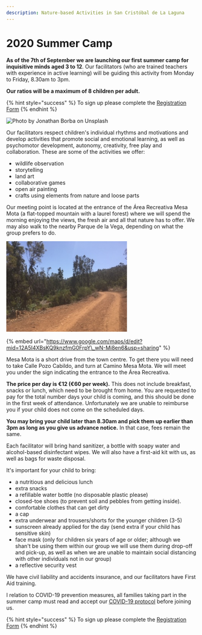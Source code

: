 ```yaml
---
description: Nature-based Activities in San Cristóbal de La Laguna
---
```


# 2020 Summer Camp

**As of the 7th of September we are launching our first summer camp for inquisitive minds aged 3 to 12**. Our facilitators \(who are trained teachers with experience in active learning\) will be guiding this activity from Monday to Friday, 8.30am to 3pm.

**Our ratios will be a maximum of 8 children per adult.**

{% hint style="success" %}
To sign up please complete the [Registration Form](https://docs.google.com/forms/d/e/1FAIpQLSelZ6a1N-EqSPdlRpixjyTK186TpEzkQXx2WQ9LJWgEVhlM4g/viewform?usp=sf_link)
{% endhint %}

![Photo by Jonathan Borba on Unsplash](.gitbook/assets/jonathan-borba-zfabk1ar5-a-unsplash.jpg)

Our facilitators respect children's individual rhythms and motivations and develop activities that promote social and emotional learning, as well as psychomotor development, autonomy, creativity, free play and collaboration. These are some of the activities we offer: 

* wildlife observation
* storytelling
* land art
* collaborative games
* open air painting
* crafts using elements from nature and loose parts 

Our meeting point is located at the entrance of the Área Recreativa Mesa Mota \(a flat-topped mountain with a laurel forest\) where we will spend the morning enjoying the views, the fresh air and all that nature has to offer. We may also walk to the nearby Parque de la Vega, depending on what the group prefers to do. 

![The &quot;eco-corridor&quot;, one of the hiking trails on Mesa Mota.](.gitbook/assets/image19.jpeg)

{% embed url="https://www.google.com/maps/d/edit?mid=12A5I4XBsKQ9knzfmG0FrpY\_wN-Mi8en6&usp=sharing" %}

Mesa  Mota is a short drive from the town centre. To get there you will need to take Calle Pozo Cabildo, and turn at Camino Mesa Mota. We will meet you under the sign indicating the entrance to the Área Recreativa.

**The price per day is €12 \(€60 per week\).** This does not include breakfast, snacks or lunch, which need to be brought from home. You are requested to pay for the total number days your child is coming, and this should be done in the first week of attendance. Unfortunately we are unable to reimburse you if your child does not come on the scheduled days.

**You may bring your child later than 8.30am and pick them up earlier than 3pm as long as you give us advance notice.** In that case, fees remain the same.

Each facilitator will bring hand sanitizer, a bottle with soapy water and alcohol-based disinfectant wipes. We will also have a first-aid kit with us, as well as bags for waste disposal. 

It's important for your child to bring:

* a nutritious and delicious lunch
* extra snacks
* a refillable water bottle \(no disposable plastic please\)
* closed-toe shoes \(to prevent soil and pebbles from getting inside\).
* comfortable clothes that can get dirty
* a cap
* extra underwear and trousers/shorts for the younger children \(3-5\)
* sunscreen already applied for the day \(send extra if your child has sensitive skin\)
* face mask \(only for children six years of age or older; although we shan't be using them within our group we will use them during drop-off and pick-up, as well as when we are unable to maintain social distancing with other individuals not in our group\)
* a reflective security vest

We have civil liability and accidents insurance, and our facilitators have First Aid training.

I relation to COVID-19 prevention measures, all families taking part in the summer camp must read and accept our [COVID-19 protocol](covid-19-prevention-protocol.md) before joining us.

{% hint style="success" %}
To sign up please complete the [Registration Form](https://docs.google.com/forms/d/e/1FAIpQLSelZ6a1N-EqSPdlRpixjyTK186TpEzkQXx2WQ9LJWgEVhlM4g/viewform?usp=sf_link)
{% endhint %}

